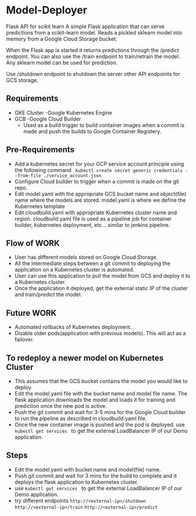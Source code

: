 # Model-Deployer
Flask API for scikit learn
A simple Flask application that can serve predictions from a scikit-learn model. Reads a pickled sklearn model into memory from a Google Cloud Storage bucket.

When the Flask app is started it returns predictions through the /predict endpoint. You can also use the /train endpoint to train/retrain the model. Any sklearn model can be used for prediction.

Use /shutdown endpoint to shutdown the server
other API endpoints for GCS storage.

## Requirements
- GKE Cluster -Google Kubernetes Engine
- GCB -Google Cloud Builder
  - Used as a build trigger to build container images when a commit is made and push the builds to Google Container Registery.

## Pre-Requirements
- Add a kubernetes secret for your GCP service account principle using the following command ``` kubectl create secret generic credentials --from-file ./service_account.json```
- Configure Cloud builder to trigger when a commit is made on the git repo.
- Edit model.yaml with the appropriate GCS bucket name and object(file) name where the models are stored. model.yaml is where we define the Kubernetes template
- Edit cloudbuild.yaml with appropriate Kubernetes cluster name and region. cloudbuild.yaml file is used as a pipeline job for container builder, kubernetes deployment, etc... similar to jenkins pipeline.

## Flow of WORK
- User has different models stored on Google Cloud Storage.
- All the intermediate steps between a git commit to deploying the application on a Kubernetes cluster is automated.
- User can use this application to pull the model from GCS and deploy it to a Kubernetes cluster.
- Once the application it deployed, get the external static IP of the cluster and train/predict the model.

## Future WORK
- Automated rollbacks of Kubernetes deployment.
- Disable older pods(application with previous models). This will act as a failover.

## To redeploy a newer model on Kubernetes Cluster
- This assumes that the GCS bucket contains the model you would like to deploy.
- Edit the model.yaml file with the bucket name and model file name. The flask application downloads the model and loads it for training and prediction once the new pod is active.
-  Push the git commit and wait for 3-5 mins for the Google Cloud builder to run the pipeline as described in cloudbuild.yaml file.
- Once the new container image is pushed and the pod is deployed. use ```kubectl get services ``` to get the external LoadBalancer IP of our Demo application.

## Steps
- Edit the model.yaml with bucket name and model(file) name.
- Push git commit and wait for 3 mins for the build to complete and it deploys the flask application to Kubernetes cluster.
- use ```kubectl get services ``` to get the external LoadBalancer IP of our Demo application.
- try different endpoints ```http://<external-ip>/shutdown``` ```http://<external-ip>/train``` ```http://<external-ip>/predict```
